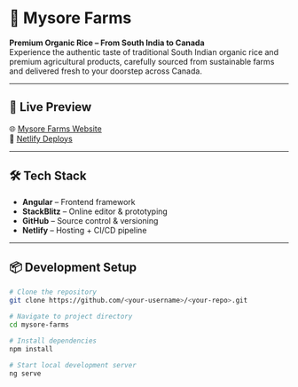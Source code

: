 # 🌾 Mysore Farms

**Premium Organic Rice – From South India to Canada**  
Experience the authentic taste of traditional South Indian organic rice and premium agricultural products, carefully sourced from sustainable farms and delivered fresh to your doorstep across Canada.  

---

## 🚀 Live Preview

🌐 [Mysore Farms Website](https://radiant-travesseiro-f30107.netlify.app/)  
📡 [Netlify Deploys](https://app.netlify.com/projects/radiant-travesseiro-f30107/deploys)

---

## 🛠️ Tech Stack

- **Angular** – Frontend framework  
- **StackBlitz** – Online editor & prototyping  
- **GitHub** – Source control & versioning  
- **Netlify** – Hosting + CI/CD pipeline  

---

## 📦 Development Setup

```bash
# Clone the repository
git clone https://github.com/<your-username>/<your-repo>.git

# Navigate to project directory
cd mysore-farms

# Install dependencies
npm install

# Start local development server
ng serve
